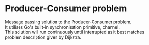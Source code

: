 # Producer-Consumer problem
Message passing solution to the Producer-Consumer problem.  
It utilises Go's built-in synchronisation primitive, channel.  
This solution will run continuously until interrupted as it best matches problem description given by Dijkstra.
